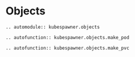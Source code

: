 # Objects

```{eval-rst}
.. automodule:: kubespawner.objects
```

```{eval-rst}
.. autofunction:: kubespawner.objects.make_pod
```

```{eval-rst}
.. autofunction:: kubespawner.objects.make_pvc
```
